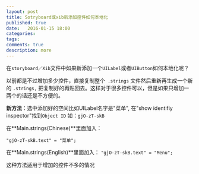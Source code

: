 ```yaml
---
layout: post
title: Sotryboard或xib新添加控件如何本地化
published: true
date:   2016-01-15 18:00
categories:
tags:
comments: true
description: more
---
```


在`storyboard／Xib`文件中如果新添加一个`UILabel`或者`UIButton`如何本地化呢？

以前都是不过增加多少控件，直接复制整个` .strings` 文件然后重新再生成一个新的 `.strings,` 把复制好的再贴回去。这样对于很多控件可以，但是如果只增加一两个的话还是不方便的。

**新方法**：选中添加好的空间比如UILabel名字是"菜单", 在"show identifiy inspector"找到`Object ID` 如：`gjO-zT-skB`

在**Main.strings(Chinese)**里面加入：

`"gjO-zT-skB.text" = "菜单";`

在**Main.strings(English)**里面加入：
`"gjO-zT-skB.text" = "Menu";`

这种方法适用于增加的控件不多的情况
